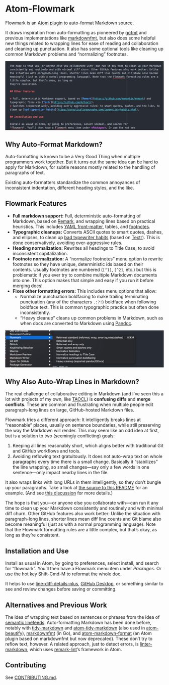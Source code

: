 # Atom-Flowmark

Flowmark is an [Atom plugin](https://atom.io/packages) to auto-format Markdown source.

It draws inspiration from auto-formatting as pioneered by
[gofmt](https://utcc.utoronto.ca/~cks/space/blog/programming/GoWhyGofmtAccepted) and previous
implementations like [markdownfmt](https://github.com/shurcooL/markdownfmt), but also does
some helpful new things related to wrapping lines for ease of reading and collaboration
and cleaning up punctuation.
It also has some optional tools like cleaning up common Markdown problems and
“normalizing” footnotes.

![Auto-format selection](images/screenshot.gif)

## Why Auto-Format Markdown?

Auto-formatting is known to be a Very Good Thing when multiple programmers work together.
But it turns out the same idea can be hard to apply for Markdown, for subtle reasons
mostly related to the handling of paragraphs of text.

Existing auto-formatters standardize the common annoyances of inconsistent indentation,
different heading styles, and the like.

## Flowmark Features

- **Full markdown support:**
  Full, deterministic auto-formatting of Markdown, based on
  [Remark](https://github.com/remarkjs/remark), and wrapping lines based on practical
  heuristics. This includes [YAML front-matter](https://jekyllrb.com/docs/front-matter/),
  tables, and [footnotes](https://www.markdownguide.org/extended-syntax/#footnotes).
- **Typographic cleanups:**
  Converts ASCII quotes to smart quotes, dashes, and ellipses, to clean up
  [bad typewriter habits](https://practicaltypography.com/typewriter-habits.html) (based on
  [Textr](https://github.com/A/textr)). This is done conservatively, avoiding over-aggressive
  rules.
- **Heading normalization:**
  Rewrites all headings to Title Case, to avoid inconsistent capitalization.
- **Footnote normalization:**
  A “normalize footnotes” menu option to rewrite footnotes so they have unique,
  deterministic ids based on their contents.
  Usually footnotes are numbered (`[^1]`, `[^2]`, etc.)
  but this is problematic if you ever try to combine multiple Markdown documents into one.
  This option makes that simple and easy if you run it before merging docs!
- **Fixes other formatting errors:**
  This includes menu options that allow:
  - Normalize punctuation boldfacing to make trailing terminating punctuation (any of the
    characters `.:?!`) boldface when following boldface text.
    This is common typographic practice but often done inconsistently.
  - “Heavy cleanup” cleans up common problems in Markdown, such as when docs are converted to
    Markdown using [Pandoc](https://pandoc.org/).

![Flowmark menu](images/flowmark-menu.png)

## Why Also Auto-Wrap Lines in Markdown?

The real challenge of collaborative editing in Markdown (and I’ve seen this a lot with
projects of my own, like [TAOCL](https://github.com/jlevy/the-art-of-command-line)) is
**confusing diffs** and **merge conflicts**. These are common and frustrating when multiple
people edit paragraph-long lines on large, GitHub-hosted Markdown files.

Flowmark tries a different approach:
It intelligently breaks lines at “reasonable” places, usually on sentence boundaries,
while still preserving the way the Markdown will render.
This may seem like an odd idea at first, but is a solution to two (seemingly conflicting)
goals:

1. Keeping all lines reasonably short, which aligns better with traditional Git and GitHub
   workflows and tools.
2. Avoiding reflowing text gratuitously.
   It does not auto-wrap text on whole paragraphs every time there is a small change.
   Basically it “stabilizes” the line wrapping, so small changes—say only a few words in one
   sentence—only impact nearby lines in the file.

It also wraps links with long URLs in them intelligently, so they don’t bungle up your
paragraphs. Take a look at
[the source to this README](https://github.com/jlevy/atom-flowmark/blame/master/README.md) for
an example. (And see [this discussion](https://github.com/shurcooL/markdownfmt/issues/17) for
more details.)

The hope is that you—or anyone else you collaborate with—can run it any time to clean up
your Markdown consistently and routinely and with minimal diff churn.
Other GitHub features also work better:
Unlike the situation with paragraph-long lines, shorter lines mean diff line counts and
Git blame also become meaningful (just as with a normal programming language).
Note that the Flowmark formatting rules are a little complex, but that’s okay, as long as
they’re consistent.

## Installation and Use

Install as usual in Atom, by going to preferences, select install, and search for
“flowmark”. You’ll then have a Flowmark menu item under *Packages*. Or use the hot key
Shift-Cmd-M to reformat the whole doc.

It helps to use [line-diff-details-plus](https://atom.io/packages/line-diff-details-plus),
[GitHub Desktop](https://desktop.github.com/), or something similar to see and review changes
before saving or committing.

## Alternatives and Previous Work

The idea of wrapping text based on sentences or phrases from the idea of
[semantic linefeeds](http://rhodesmill.org/brandon/2012/one-sentence-per-line/).
Auto-formatting Markdown has been done before, notably with
[tidy-markdown](https://github.com/slang800/tidy-markdown) and
[atom-tidy-markdown](https://github.com/slang800/atom-tidy-markdown) (also used in
[atom-beautify](https://github.com/Glavin001/atom-beautify)),
[markdownfmt](https://github.com/shurcooL/markdownfmt) (in Go), and
[atom-markdown-format](https://github.com/shurcooL-legacy/atom-markdown-format) (an Atom
plugin based on markdownfmt but now deprecated).
These don’t try to reflow text, however.
A related approach, just to detect errors, is
[linter-markdown](https://github.com/AtomLinter/linter-markdown), which uses
[remark-lint](https://github.com/remarkjs/remark-lint)’s framework in Atom.

## Contributing

See [CONTRIBUTING.md](CONTRIBUTING.md).
